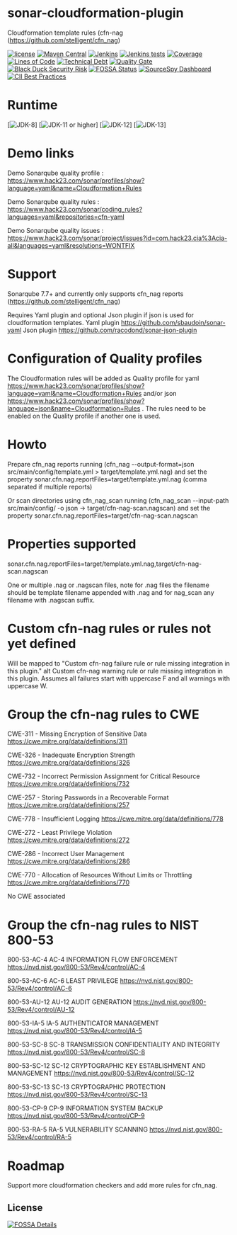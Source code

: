 # sonar-cloudformation-plugin
Cloudformation template rules (cfn-nag (https://github.com/stelligent/cfn_nag)

[![license](https://img.shields.io/github/license/Hack23/sonar-cloudformation-plugin.svg)](https://github.com/Hack23/sonar-cloudformation-plugin/raw/master/LICENSE.txt)
[![Maven Central](https://img.shields.io/maven-central/v/com.hack23.sonar/sonar-cloudformation-plugin.svg)](http://mvnrepository.com/artifact/com.hack23.sonar/sonar-cloudformation-plugin)
[![Jenkins](https://img.shields.io/jenkins/s/https/www.hack23.com/jenkins/job/Hack23/job/sonar-cloudformation-plugin/job/master.svg)](https://www.hack23.com/jenkins/job/Hack23/job/sonar-cloudformation-plugin/job/master/)
[![Jenkins tests](https://img.shields.io/jenkins/t/https/www.hack23.com/jenkins/job/Hack23/job/sonar-cloudformation-plugin/job/master.svg)](https://www.hack23.com/jenkins/job/Hack23/job/sonar-cloudformation-plugin/job/master/lastCompletedBuild/testReport/)
[![Coverage](https://www.hack23.com/sonar/api/project_badges/measure?project=com.hack23.sonar%3Asonar-cloudformation-plugin&metric=coverage)](https://www.hack23.com/sonar/dashboard?id=com.hack23.sonar%3Asonar-cloudformation-plugin)
[![Lines of Code](https://www.hack23.com/sonar/api/project_badges/measure?project=com.hack23.sonar%3Asonar-cloudformation-plugin&metric=ncloc)](https://www.hack23.com/sonar/dashboard?id=com.hack23.sonar%3Asonar-cloudformation-plugin)
[![Technical Debt](https://www.hack23.com/sonar/api/project_badges/measure?project=com.hack23.sonar%3Asonar-cloudformation-plugin&metric=sqale_index)](https://www.hack23.com/sonar/dashboard?id=com.hack23.sonar%3Asonar-cloudformation-plugin)
[![Quality Gate](https://www.hack23.com/sonar/api/project_badges/measure?project=com.hack23.sonar%3Asonar-cloudformation-plugin&metric=alert_status)](https://www.hack23.com/sonar/dashboard?id=com.hack23.sonar%3Asonar-cloudformation-plugin)
[![Black Duck Security Risk](https://copilot.blackducksoftware.com/github/repos/Hack23/sonar-cloudformation-plugin/branches/master/badge-risk.svg)](https://copilot.blackducksoftware.com/github/repos/Hack23/sonar-cloudformation-plugin/branches/master)
[![FOSSA Status](https://app.fossa.io/api/projects/git%2Bgithub.com%2FHack23%2Fsonar-cloudformation-plugin.svg?type=shield)](https://app.fossa.io/projects/git%2Bgithub.com%2FHack23%2Fsonar-cloudformation-plugin?ref=badge_shield)
[![SourceSpy Dashboard](https://sourcespy.com/shield.svg)](https://sourcespy.com/github/hack23sonarcloudformationplugin/)
[![CII Best Practices](https://bestpractices.coreinfrastructure.org/projects/4545/badge)](https://bestpractices.coreinfrastructure.org/projects/4545)


# Runtime

[![JDK-8](https://img.shields.io/badge/jdk-8-green.svg)]
[![JDK-11 or higher](https://img.shields.io/badge/jdk-11-green.svg)]
[![JDK-12](https://img.shields.io/badge/jdk-12-orange.svg)]
[![JDK-13](https://img.shields.io/badge/jdk-13-orange.svg)]


# Demo links

Demo Sonarqube quality profile : https://www.hack23.com/sonar/profiles/show?language=yaml&name=Cloudformation+Rules

Demo Sonarqube quality rules : https://www.hack23.com/sonar/coding_rules?languages=yaml&repositories=cfn-yaml

Demo Sonarqube quality issues : https://www.hack23.com/sonar/project/issues?id=com.hack23.cia%3Acia-all&languages=yaml&resolutions=WONTFIX


# Support

Sonarqube 7.7+ and currently only supports cfn_nag reports (https://github.com/stelligent/cfn_nag)

Requires Yaml plugin and optional Json plugin if json is used for cloudformation templates.
Yaml plugin https://github.com/sbaudoin/sonar-yaml
Json plugin https://github.com/racodond/sonar-json-plugin

# Configuration of Quality profiles

The Cloudformation rules will be added as Quality profile for yaml https://www.hack23.com/sonar/profiles/show?language=yaml&name=Cloudformation+Rules and/or json https://www.hack23.com/sonar/profiles/show?language=json&name=Cloudformation+Rules .
The rules need to be enabled on the Quality profile if another one is used.
 

# Howto

Prepare cfn_nag reports running (cfn_nag --output-format=json src/main/config/template.yml > target/template.yml.nag)
and set the property sonar.cfn.nag.reportFiles=target/template.yml.nag (comma separated if multiple reports)

Or scan directories using cfn_nag_scan running (cfn_nag_scan  --input-path src/main/config/ -o json -> target/cfn-nag-scan.nagscan) and set the property sonar.cfn.nag.reportFiles=target/cfn-nag-scan.nagscan

# Properties supported

sonar.cfn.nag.reportFiles=target/template.yml.nag,target/cfn-nag-scan.nagscan

One or multiple .nag or .nagscan files, note for .nag files the filename should be template filename appended with .nag and for nag_scan any filename with .nagscan suffix.


# Custom cfn-nag rules or rules not yet defined 

Will be mapped to "Custom cfn-nag failure rule or rule missing integration in this plugin." alt Custom cfn-nag warning rule or rule missing integration in this plugin.
Assumes all failures start with uppercase F and all warnings with uppercase W.


# Group the cfn-nag rules to CWE

CWE-311 - Missing Encryption of Sensitive Data https://cwe.mitre.org/data/definitions/311

CWE-326 - Inadequate Encryption Strength https://cwe.mitre.org/data/definitions/326

CWE-732 - Incorrect Permission Assignment for Critical Resource https://cwe.mitre.org/data/definitions/732

CWE-257 - Storing Passwords in a Recoverable Format https://cwe.mitre.org/data/definitions/257

CWE-778 - Insufficient Logging https://cwe.mitre.org/data/definitions/778

CWE-272 - Least Privilege Violation https://cwe.mitre.org/data/definitions/272

CWE-286 - Incorrect User Management https://cwe.mitre.org/data/definitions/286

CWE-770 - Allocation of Resources Without Limits or Throttling https://cwe.mitre.org/data/definitions/770

No CWE associated

# Group the cfn-nag rules to NIST 800-53

800-53-AC-4 AC-4 INFORMATION FLOW ENFORCEMENT https://nvd.nist.gov/800-53/Rev4/control/AC-4

800-53-AC-6 AC-6 LEAST PRIVILEGE https://nvd.nist.gov/800-53/Rev4/control/AC-6

800-53-AU-12 AU-12 AUDIT GENERATION https://nvd.nist.gov/800-53/Rev4/control/AU-12

800-53-IA-5 IA-5 AUTHENTICATOR MANAGEMENT https://nvd.nist.gov/800-53/Rev4/control/IA-5

800-53-SC-8 SC-8 TRANSMISSION CONFIDENTIALITY AND INTEGRITY https://nvd.nist.gov/800-53/Rev4/control/SC-8

800-53-SC-12 SC-12 CRYPTOGRAPHIC KEY ESTABLISHMENT AND MANAGEMENT https://nvd.nist.gov/800-53/Rev4/control/SC-12

800-53-SC-13 SC-13 CRYPTOGRAPHIC PROTECTION https://nvd.nist.gov/800-53/Rev4/control/SC-13

800-53-CP-9 CP-9 INFORMATION SYSTEM BACKUP https://nvd.nist.gov/800-53/Rev4/control/CP-9

800-53-RA-5 RA-5 VULNERABILITY SCANNING https://nvd.nist.gov/800-53/Rev4/control/RA-5


# Roadmap

Support more cloudformation checkers and add more rules for cfn_nag.

## License
[![FOSSA Details](https://app.fossa.io/api/projects/git%2Bgithub.com%2FHack23%2Fsonar-cloudformation-plugin.svg?type=large)](https://app.fossa.io/projects/git%2Bgithub.com%2FHack23%2Fsonar-cloudformation-plugin?ref=badge_large)
